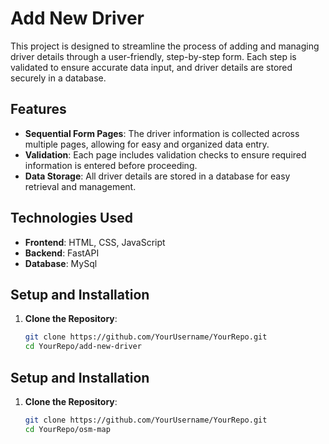 # Add New Driver

This project is designed to streamline the process of adding and managing driver details through a user-friendly, step-by-step form. Each step is validated to ensure accurate data input, and driver details are stored securely in a database.

## Features

- **Sequential Form Pages**: The driver information is collected across multiple pages, allowing for easy and organized data entry.
- **Validation**: Each page includes validation checks to ensure required information is entered before proceeding.
- **Data Storage**: All driver details are stored in a database for easy retrieval and management.

## Technologies Used

- **Frontend**: HTML, CSS, JavaScript
- **Backend**: FastAPI
- **Database**: MySql

## Setup and Installation

1. **Clone the Repository**:
   ```bash
   git clone https://github.com/YourUsername/YourRepo.git
   cd YourRepo/add-new-driver

## Setup and Installation

1. **Clone the Repository**:
   ```bash
   git clone https://github.com/YourUsername/YourRepo.git
   cd YourRepo/osm-map

